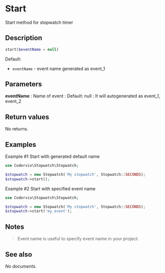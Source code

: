 # Start

Start method for stopwatch timer

## Description

```php
start($eventName = null)
```

Default:
- `eventName` - event name generated as event_1

## Parameters

__eventName__
: Name of event
: Default: null
: It will autogenerated as event_1, event_2

## Return values

No returns.

## Examples

Example #1 Start with generated default name
```php
use Codervio\Stopwatch\Stopwatch;

$stopwatch = new Stopwatch('My stopwatch', Stopwatch::SECONDS);
$stopwatch->start();
```

Example #2 Start with specified event name
```php
use Codervio\Stopwatch\Stopwatch;

$stopwatch = new Stopwatch('My stopwatch', Stopwatch::SECONDS);
$stopwatch->start('my_event');
```

## Notes

> Event name is useful to specify event name in your project. 

## See also

_No documents._
